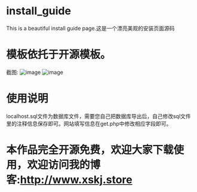 # install_guide
This is a beautiful install guide page.这是一个漂亮美观的安装页面源码
# 模板依托于开源模板。
截图:
![image](https://common-fd.zol-img.com.cn/g6/M00/07/00/ChMkKV9jhlyIJ7kSAAI0garGuZQAACbsgI2KmsAAjSZ987.jpg)
![image](https://common-fd.zol-img.com.cn/g6/M00/07/00/ChMkKV9jhnaIVSDwAAHRkkgapGQAACbsgKE0VMAAdGq816.jpg)
# 使用说明
localhost.sql文件为数据库文件，需要您自己把数据库导出后，自己修改sql文件里的注释信息保存即可。网站填写信息在get.php中修改相应字段即可。
# 本作品完全开源免费，欢迎大家下载使用，欢迎访问我的博客:http://www.xskj.store
